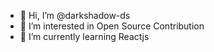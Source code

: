 - 👋 Hi, I’m @darkshadow-ds
- 👀 I’m interested in Open Source Contribution
- 🌱 I’m currently learning Reactjs
<!---
darkshadow-ds/darkshadow-ds is a ✨ special ✨ repository because its `README.md` (this file) appears on your GitHub profile.
You can click the Preview link to take a look at your changes.
--->
